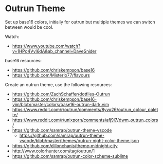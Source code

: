 # Outrun Theme

Set up base16 colors, initially for outrun but multiple themes we can switch
between would be cool.

Watch:
- https://www.youtube.com/watch?v=1HPo4VvI6dA&ab_channel=DaveSnider

base16 resources:
- https://github.com/chriskempson/base16
- https://github.com/Misterio77/flavours

Create an outrun theme, use the following resources:

- https://github.com/ZachSchaffer/dotfiles-Outrun
- https://github.com/chriskempson/base16-vim/blob/master/colors/base16-outrun-dark.vim
- https://www.reddit.com/r/outrun/comments/8yvo26/outrun_colour_palette/
- https://www.reddit.com/r/unixporn/comments/afj9l7/dwm_outrun_colors/
- https://github.com/samrap/outrun-theme-vscode
    - https://github.com/samrap/outrun-theme-vscode/blob/master/themes/outrun-night-color-theme.json
- https://github.com/dillonchanis/theme-midnight-city
- http://www.colorhunter.com/tag/outrun/1
- https://github.com/samrap/outrun-color-scheme-sublime

